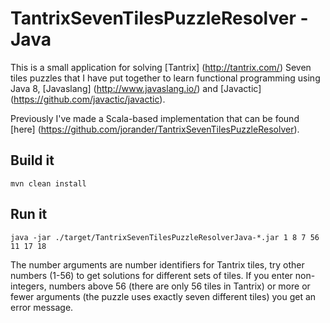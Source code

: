 # TantrixSevenTilesPuzzleResolver - Java
This is a small application for solving [Tantrix] (http://tantrix.com/) Seven tiles puzzles that I have put together to learn functional programming using Java 8, [Javaslang] (http://www.javaslang.io/) and [Javactic] (https://github.com/javactic/javactic).

Previously I've made a Scala-based implementation that can be found [here] (https://github.com/jorander/TantrixSevenTilesPuzzleResolver).

## Build it
`mvn clean install`

## Run it
`java -jar ./target/TantrixSevenTilesPuzzleResolverJava-*.jar 1 8 7 56 11 17 18`

The number arguments are number identifiers for Tantrix tiles, try other numbers (1-56) to get solutions for different sets of tiles. If you enter non-integers, numbers above 56 (there are only 56 tiles in Tantrix) or more or fewer arguments (the puzzle uses exactly seven different tiles) you get an error message.